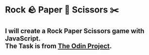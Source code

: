# Rock 🪨 Paper 📄 Scissors ✂️
I will create a Rock Paper Scissors game with JavaScript. <br>
The Task is from [The Odin Project](https://www.theodinproject.com/lessons/foundations-rock-paper-scissors).
---
